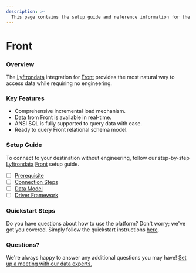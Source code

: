 ```yaml
---
description: >-
  This page contains the setup guide and reference information for the Front source connector.
---
```


# Front

### Overview

The [Lyftrondata](https://www.lyftrondata.com/) integration for [Front](None) provides the most natural way to access data while requiring no engineering.

### Key Features

* Comprehensive incremental load mechanism.
* Data from Front is available in real-time.&#x20;
* ANSI SQL is fully supported to query data with ease.
* Ready to query Front relational schema model.

### Setup Guide

To connect to your destination without engineering, follow our step-by-step [Lyftrondata](https://www.lyftrondata.com/)  [Front](None) setup guide.

* [ ] [Prerequisite](prerequisite.md)
* [ ] [Connection Steps](connection-steps.md)
* [ ] [Data Model](data-model/erd.md)
* [ ] [Driver Framework](driver-framework/)

### Quickstart Steps

Do you have questions about how to use the platform? Don't worry; we've got you covered. Simply follow the quickstart instructions [here](../README.md).

### Questions? <a href="#questions" id="questions"></a>

We're always happy to answer any additional questions you may have! [Set up a meeting with our data experts.](https://www.lyftrondata.com/book-a-meeting/)

